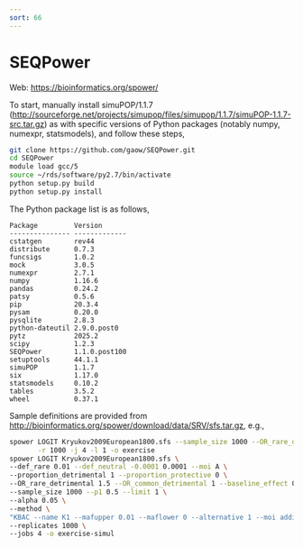 ```yaml
---
sort: 66
---
```


# SEQPower

Web: <https://bioinformatics.org/spower/>

To start, manually install simuPOP/1.1.7 (<http://sourceforge.net/projects/simupop/files/simupop/1.1.7/simuPOP-1.1.7-src.tar.gz>) as with specific versions of Python packages (notably numpy, numexpr, statsmodels), and follow these steps,

```bash
git clone https://github.com/gaow/SEQPower.git
cd SEQPower
module load gcc/5
source ~/rds/software/py2.7/bin/activate
python setup.py build
python setup.py install
```

The Python package list is as follows,

```
Package         Version
--------------- -------------
cstatgen        rev44
distribute      0.7.3
funcsigs        1.0.2
mock            3.0.5
numexpr         2.7.1
numpy           1.16.6
pandas          0.24.2
patsy           0.5.6
pip             20.3.4
pysam           0.20.0
pysqlite        2.8.3
python-dateutil 2.9.0.post0
pytz            2025.2
scipy           1.2.3
SEQPower        1.1.0.post100
setuptools      44.1.1
simuPOP         1.1.7
six             1.17.0
statsmodels     0.10.2
tables          3.5.2
wheel           0.37.1
```

Sample definitions are provided from <http://bioinformatics.org/spower/download/data/SRV/sfs.tar.gz>, e.g.,

```bash
spower LOGIT Kryukov2009European1800.sfs --sample_size 1000 --OR_rare_detrimental 1.5 --method CFisher \
       -r 1000 -j 4 -l 1 -o exercise
spower LOGIT Kryukov2009European1800.sfs \
--def_rare 0.01 --def_neutral -0.0001 0.0001 --moi A \
--proportion_detrimental 1 --proportion_protective 0 \
--OR_rare_detrimental 1.5 --OR_common_detrimental 1 --baseline_effect 0.01 \
--sample_size 1000 --p1 0.5 --limit 1 \
--alpha 0.05 \
--method \
"KBAC --name K1 --mafupper 0.01 --maflower 0 --alternative 1 --moi additive --permutations 1000 --adaptive 0.1" \
--replicates 1000 \
--jobs 4 -o exercise-simul
```
